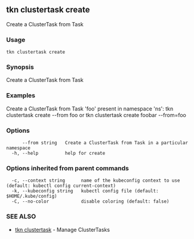 ## tkn clustertask create

Create a ClusterTask from Task

### Usage

```
tkn clustertask create
```

### Synopsis

Create a ClusterTask from Task

### Examples

Create a ClusterTask from Task 'foo' present in namespace 'ns':
	tkn clustertask create --from foo
or
	tkn clustertask create foobar --from=foo

### Options

```
      --from string   Create a ClusterTask from Task in a particular namespace
  -h, --help          help for create
```

### Options inherited from parent commands

```
  -c, --context string      name of the kubeconfig context to use (default: kubectl config current-context)
  -k, --kubeconfig string   kubectl config file (default: $HOME/.kube/config)
  -C, --no-color            disable coloring (default: false)
```

### SEE ALSO

* [tkn clustertask](tkn_clustertask.md)	 - Manage ClusterTasks

